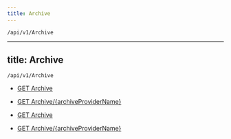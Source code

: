 ```yaml
---
title: Archive
---
```


```http
/api/v1/Archive
```

---
title: Archive
---

```http
/api/v1/Archive
```




* [GET Archive](v1Archive_GetArchive.md)

* [GET Archive/{archiveProviderName}](v1Archive_GetArchive_GET.md)


* [GET Archive](v1Archive_GetArchive.md)

* [GET Archive/{archiveProviderName}](v1Archive_GetArchive_GET.md)